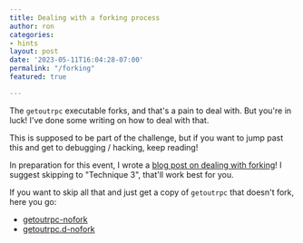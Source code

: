 ```yaml
---
title: Dealing with a forking process
author: ron
categories:
- hints
layout: post
date: '2023-05-11T16:04:28-07:00'
permalink: "/forking"
featured: true

---
```


The `getoutrpc` executable forks, and that's a pain to deal with. But you're in
luck! I've done some writing on how to deal with that.

This is supposed to be part of the challenge, but if you want to jump past this
and get to debugging / hacking, keep reading!

<!--more-->

In preparation for this event, I wrote a
[blog post on dealing with forking](https://www.skullsecurity.org/2023/fork-off-three-ways-to-deal-with-forking-processes)!
I suggest skipping to "Technique 3", that'll work best for you.

If you want to skip all that and just get a copy of `getoutrpc` that doesn't
fork, here you go:

* [getoutrpc-nofork](/blogdata/getoutrpc-nofork)
* [getoutrpc.d-nofork](/blogdata/getoutrpc.d-nofork)
